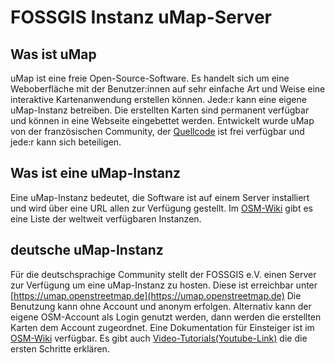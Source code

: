 # FOSSGIS Instanz uMap-Server

## Was ist uMap

uMap ist eine freie Open-Source-Software. Es handelt sich um eine Weboberfläche mit der Benutzer:innen auf sehr einfache Art und Weise eine interaktive Kartenanwendung erstellen können. Jede:r kann eine eigene uMap-Instanz betreiben. Die erstellten Karten sind permanent verfügbar und können in eine Webseite eingebettet werden. Entwickelt wurde uMap von der französischen Community, der [Quellcode](https://github.com/umap-project/umap) ist frei verfügbar und jede:r kann sich beteiligen.

## Was ist eine uMap-Instanz

Eine uMap-Instanz bedeutet, die Software ist auf einem Server installiert und wird über eine URL allen zur Verfügung gestellt. Im [OSM-Wiki](https://wiki.openstreetmap.org/wiki/UMap#Instances) gibt es eine Liste der weltweit verfügbaren Instanzen.

## deutsche uMap-Instanz

Für die deutschsprachige Community stellt der FOSSGIS e.V. einen Server zur Verfügung um eine uMap-Instanz zu hosten. Diese ist erreichbar unter [https://umap.openstreetmap.de](https://umap.openstreetmap.de)
Die Benutzung kann ohne Account und anonym erfolgen. Alternativ kann der eigene OSM-Account als Login genutzt werden, dann werden die erstellten Karten dem Account zugeordnet.
Eine Dokumentation für Einsteiger ist im [OSM-Wiki](https://wiki.openstreetmap.org/wiki/DE:UMap/Anleitung) verfügbar. Es gibt auch [Video-Tutorials(Youtube-Link)](https://www.youtube.com/watch?v=e2ou_q4V7S8) die die ersten Schritte erklären.

